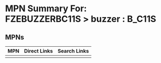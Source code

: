 



# MPN Summary For: FZEBUZZERBC11S > buzzer : B_C11S

## MPNs
  

|MPN|Direct Links|Search Links|
| :--- | :--- | :--- |
||||
